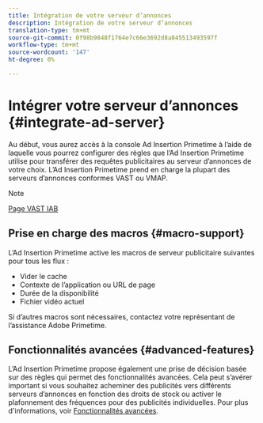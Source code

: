 ```yaml
---
title: Intégration de votre serveur d’annonces
description: Intégration de votre serveur d’annonces
translation-type: tm+mt
source-git-commit: 0f98b9848f1764e7c66e3692d8a845513493597f
workflow-type: tm+mt
source-wordcount: '147'
ht-degree: 0%

---
```



# Intégrer votre serveur d’annonces {#integrate-ad-server}

Au début, vous aurez accès à la console Ad Insertion Primetime à l’aide de laquelle vous pourrez configurer des règles que l’Ad Insertion Primetime utilise pour transférer des requêtes publicitaires au serveur d’annonces de votre choix. L’Ad Insertion Primetime prend en charge la plupart des serveurs d’annonces conformes VAST ou VMAP.

>[!NOTE]
>
>[Page VAST IAB](https://www.iab.com/guidelines/digital-video-ad-serving-template-vast)

## Prise en charge des macros {#macro-support}

L’Ad Insertion Primetime active les macros de serveur publicitaire suivantes pour tous les flux :

* Vider le cache
* Contexte de l’application ou URL de page
* Durée de la disponibilité
* Fichier vidéo actuel

Si d’autres macros sont nécessaires, contactez votre représentant de l’assistance Adobe Primetime.

## Fonctionnalités avancées {#advanced-features}

L’Ad Insertion Primetime propose également une prise de décision basée sur des règles qui permet des fonctionnalités avancées. Cela peut s’avérer important si vous souhaitez acheminer des publicités vers différents serveurs d’annonces en fonction des droits de stock ou activer le plafonnement des fréquences pour des publicités individuelles. Pour plus d&#39;informations, voir [Fonctionnalités avancées](/help/primetime-ad-insertion/advanced-features/route-ads-based-on-rules.md).
